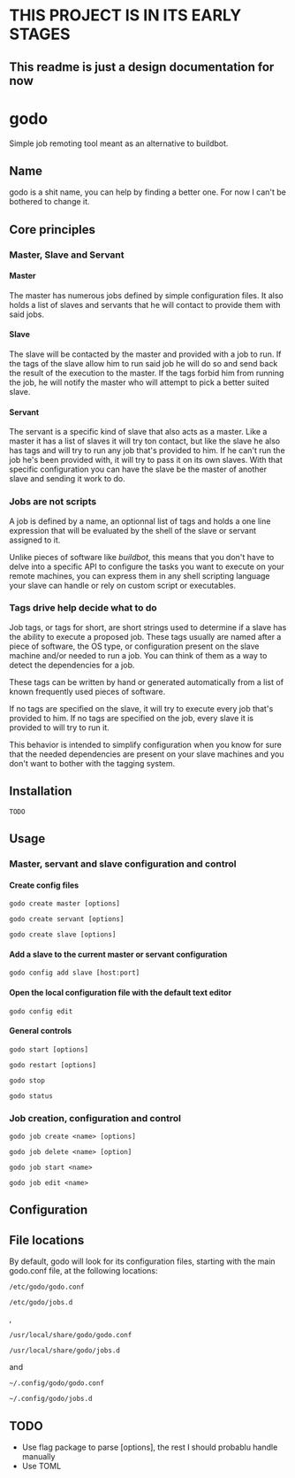 # THIS PROJECT IS IN ITS EARLY STAGES

## This readme is just a design documentation for now

# godo

Simple job remoting tool meant as an alternative to buildbot.

## Name

godo is a shit name, you can help by finding a better one. For now I can't be bothered to change it.

## Core principles

### Master, Slave and Servant

#### Master

The master has numerous jobs defined by simple configuration files. It also holds a list of slaves and servants that he will contact to provide them with said jobs.

#### Slave

The slave will be contacted by the master and provided with a job to run. If the tags of the slave allow him to run said job he will do so and send back the result of the execution to the master. If the tags forbid him from running the job, he will notify the master who will attempt to pick a better suited slave.

#### Servant

The servant is a specific kind of slave that also acts as a master. Like a master it has a list of slaves it will try ton contact, but like the slave he also has tags and will try to run any job that's provided to him. If he can't run the job he's been provided with, it will try to pass it on its own slaves. With that specific configuration you can have the slave be the master of another slave and sending it work to do.

### Jobs are not scripts

A job is defined by a name, an optionnal list of tags and holds a one line expression that will be evaluated by the shell of the slave or servant assigned to it.

Unlike pieces of software like _buildbot_, this means that you don't have to delve into a specific API to configure the tasks you want to execute on your remote machines, you can express them in any shell scripting language your slave can handle or rely on custom script or executables.

### Tags drive help decide what to do

Job tags, or tags for short, are short strings used to determine if a slave has the ability to execute a proposed job. These tags usually are named after a piece of software, the OS type, or configuration present on the slave machine and/or needed to run a job. You can think of them as a way to detect the dependencies for a job.

These tags can be written by hand or generated automatically from a list of known frequently used pieces of software.

If no tags are specified on the slave, it will try to execute every job that's provided to him. If no tags are specified on the job, every slave it is provided to will try to run it.

This behavior is intended to simplify configuration when you know for sure that the needed dependencies are present on your slave machines and you don't want to bother with the tagging system.

## Installation

    TODO

## Usage

### Master, servant and slave configuration and control

#### Create config files

    godo create master [options]

    godo create servant [options]

    godo create slave [options]

#### Add a slave to the current master or servant configuration

    godo config add slave [host:port]

#### Open the local configuration file with the default text editor

    godo config edit

#### General controls

    godo start [options]

    godo restart [options]

    godo stop

    godo status

### Job creation, configuration and control

    godo job create <name> [options]

    godo job delete <name> [option]

    godo job start <name>

    godo job edit <name>

## Configuration

## File locations

By default, godo will look for its configuration files, starting with the main godo.conf file, at the following locations:

    /etc/godo/godo.conf

    /etc/godo/jobs.d

,

    /usr/local/share/godo/godo.conf

    /usr/local/share/godo/jobs.d

and

    ~/.config/godo/godo.conf
    
    ~/.config/godo/jobs.d

## TODO

- Use flag package to parse [options], the rest I should probablu handle manually
- Use TOML
